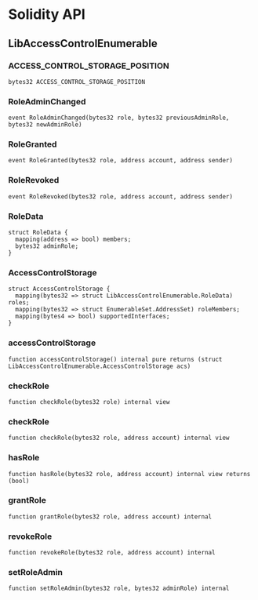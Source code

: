 # Solidity API

## LibAccessControlEnumerable

### ACCESS_CONTROL_STORAGE_POSITION

```solidity
bytes32 ACCESS_CONTROL_STORAGE_POSITION
```

### RoleAdminChanged

```solidity
event RoleAdminChanged(bytes32 role, bytes32 previousAdminRole, bytes32 newAdminRole)
```

### RoleGranted

```solidity
event RoleGranted(bytes32 role, address account, address sender)
```

### RoleRevoked

```solidity
event RoleRevoked(bytes32 role, address account, address sender)
```

### RoleData

```solidity
struct RoleData {
  mapping(address => bool) members;
  bytes32 adminRole;
}
```

### AccessControlStorage

```solidity
struct AccessControlStorage {
  mapping(bytes32 => struct LibAccessControlEnumerable.RoleData) roles;
  mapping(bytes32 => struct EnumerableSet.AddressSet) roleMembers;
  mapping(bytes4 => bool) supportedInterfaces;
}
```

### accessControlStorage

```solidity
function accessControlStorage() internal pure returns (struct LibAccessControlEnumerable.AccessControlStorage acs)
```

### checkRole

```solidity
function checkRole(bytes32 role) internal view
```

### checkRole

```solidity
function checkRole(bytes32 role, address account) internal view
```

### hasRole

```solidity
function hasRole(bytes32 role, address account) internal view returns (bool)
```

### grantRole

```solidity
function grantRole(bytes32 role, address account) internal
```

### revokeRole

```solidity
function revokeRole(bytes32 role, address account) internal
```

### setRoleAdmin

```solidity
function setRoleAdmin(bytes32 role, bytes32 adminRole) internal
```


